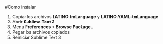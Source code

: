 #Como instalar

1. Copiar los archivos **LATINO.tmLanguage** y **LATINO.YAML-tmLanguage**
2. Abrir **Sublime Text 3**
3. Menu **Preferences** > **Browse Package..**
4. Pegar los archivos copiados
5. Reiniciar Sublime Text 3
